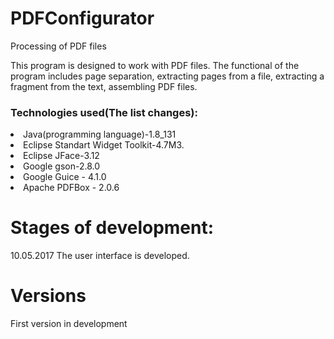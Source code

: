 # PDFConfigurator
Processing of PDF files

This program is designed to work with PDF files. 
The functional of the program includes page separation, 
extracting pages from a file, extracting a fragment from the text, assembling PDF files.

### Technologies used(The list changes):
<li> Java(programming language)-1.8_131
<li> Eclipse Standart Widget Toolkit-4.7M3.
<li> Eclipse JFace-3.12
<li> Google gson-2.8.0
<li> Google Guice - 4.1.0
<li> Apache PDFBox - 2.0.6

# Stages of development:
10.05.2017
The user interface is developed.

# Versions
First version in development

